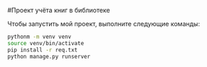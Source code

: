 #Проект учёта книг в библиотеке

Чтобы запустить мой проект, выполните следующие команды:
```sh
pythonm -m venv venv
source venv/bin/activate
pip install -r req.txt
python manage.py runserver
```

